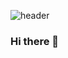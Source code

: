 ![header](https://capsule-render.vercel.app/api?type=Waving&color=gradient&customColorList=10,70,40,80,15&width=100%&height=280&section=header&text=hoyoung's%20GitHub%20Profile&fontSize=55&fontAlignY=40)


### Hi there 👋

<!--
**matHoYoung/matHoYoung** is a ✨ _special_ ✨ repository because its `README.md` (this file) appears on your GitHub profile.

Here are some ideas to get you started:

- 🔭 I’m currently working on ...
- 🌱 I’m currently learning ...
- 👯 I’m looking to collaborate on ...
- 🤔 I’m looking for help with ...
- 💬 Ask me about ...
- 📫 How to reach me: ...
- 😄 Pronouns: ...
- ⚡ Fun fact: ...
-->
